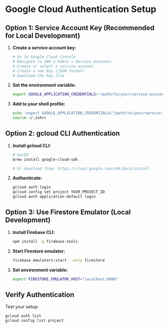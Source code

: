 # Google Cloud Authentication Setup

## Option 1: Service Account Key (Recommended for Local Development)

1. **Create a service account key:**
   ```bash
   # Go to Google Cloud Console
   # Navigate to IAM & Admin > Service Accounts
   # Create or select a service account
   # Create a new key (JSON format)
   # Download the key file
   ```

2. **Set the environment variable:**
   ```bash
   export GOOGLE_APPLICATION_CREDENTIALS="/path/to/your/service-account-key.json"
   ```

3. **Add to your shell profile:**
   ```bash
   echo 'export GOOGLE_APPLICATION_CREDENTIALS="/path/to/your/service-account-key.json"' >> ~/.zshrc
   source ~/.zshrc
   ```

## Option 2: gcloud CLI Authentication

1. **Install gcloud CLI:**
   ```bash
   # macOS
   brew install google-cloud-sdk
   
   # Or download from: https://cloud.google.com/sdk/docs/install
   ```

2. **Authenticate:**
   ```bash
   gcloud auth login
   gcloud config set project YOUR_PROJECT_ID
   gcloud auth application-default login
   ```

## Option 3: Use Firestore Emulator (Local Development)

1. **Install Firebase CLI:**
   ```bash
   npm install -g firebase-tools
   ```

2. **Start Firestore emulator:**
   ```bash
   firebase emulators:start --only firestore
   ```

3. **Set environment variable:**
   ```bash
   export FIRESTORE_EMULATOR_HOST="localhost:8080"
   ```

## Verify Authentication

Test your setup:
```bash
gcloud auth list
gcloud config list project
```